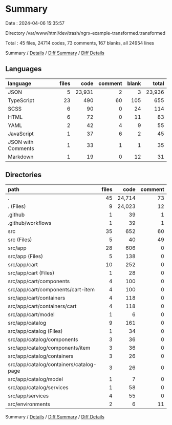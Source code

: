 # Summary

Date : 2024-04-06 15:35:57

Directory /var/www/html/dev/trash/ngrx-example-transformed.transformed

Total : 45 files,  24714 codes, 73 comments, 167 blanks, all 24954 lines

Summary / [Details](details.md) / [Diff Summary](diff.md) / [Diff Details](diff-details.md)

## Languages
| language | files | code | comment | blank | total |
| :--- | ---: | ---: | ---: | ---: | ---: |
| JSON | 5 | 23,931 | 2 | 3 | 23,936 |
| TypeScript | 23 | 490 | 60 | 105 | 655 |
| SCSS | 6 | 90 | 0 | 24 | 114 |
| HTML | 6 | 72 | 0 | 11 | 83 |
| YAML | 2 | 42 | 4 | 9 | 55 |
| JavaScript | 1 | 37 | 6 | 2 | 45 |
| JSON with Comments | 1 | 33 | 1 | 1 | 35 |
| Markdown | 1 | 19 | 0 | 12 | 31 |

## Directories
| path | files | code | comment | blank | total |
| :--- | ---: | ---: | ---: | ---: | ---: |
| . | 45 | 24,714 | 73 | 167 | 24,954 |
| . (Files) | 9 | 24,023 | 12 | 22 | 24,057 |
| .github | 1 | 39 | 1 | 5 | 45 |
| .github/workflows | 1 | 39 | 1 | 5 | 45 |
| src | 35 | 652 | 60 | 140 | 852 |
| src (Files) | 5 | 40 | 49 | 17 | 106 |
| src/app | 28 | 606 | 0 | 119 | 725 |
| src/app (Files) | 5 | 138 | 0 | 19 | 157 |
| src/app/cart | 10 | 252 | 0 | 51 | 303 |
| src/app/cart (Files) | 1 | 28 | 0 | 2 | 30 |
| src/app/cart/components | 4 | 100 | 0 | 24 | 124 |
| src/app/cart/components/cart-item | 4 | 100 | 0 | 24 | 124 |
| src/app/cart/containers | 4 | 118 | 0 | 24 | 142 |
| src/app/cart/containers/cart | 4 | 118 | 0 | 24 | 142 |
| src/app/cart/model | 1 | 6 | 0 | 1 | 7 |
| src/app/catalog | 9 | 161 | 0 | 30 | 191 |
| src/app/catalog (Files) | 1 | 34 | 0 | 2 | 36 |
| src/app/catalog/components | 3 | 36 | 0 | 7 | 43 |
| src/app/catalog/components/item | 3 | 36 | 0 | 7 | 43 |
| src/app/catalog/containers | 3 | 26 | 0 | 10 | 36 |
| src/app/catalog/containers/catalog-page | 3 | 26 | 0 | 10 | 36 |
| src/app/catalog/model | 1 | 7 | 0 | 1 | 8 |
| src/app/catalog/services | 1 | 58 | 0 | 10 | 68 |
| src/app/services | 4 | 55 | 0 | 19 | 74 |
| src/environments | 2 | 6 | 11 | 4 | 21 |

Summary / [Details](details.md) / [Diff Summary](diff.md) / [Diff Details](diff-details.md)